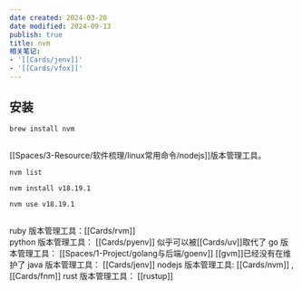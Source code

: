 ```yaml
---
date created: 2024-03-20
date modified: 2024-09-13
publish: true
title: nvm
相关笔记:
- '[[Cards/jenv]]'
- '[[Cards/vfox]]'
---
```

## 安装

```
brew install nvm
```

##

[[Spaces/3-Resource/软件梳理/linux常用命令/nodejs]]版本管理工具。

```
nvm list

nvm install v18.19.1

nvm use v18.19.1
```

## 


ruby 版本管理工具：[[Cards/rvm]]  
python 版本管理工具： [[Cards/pyenv]]  似乎可以被[[Cards/uv]]取代了
go 版本管理工具： [[Spaces/1-Project/golang与后端/goenv]]  [[gvm]]已经没有在维护了
java 版本管理工具： [[Cards/jenv]]
nodejs 版本管理工具: [[Cards/nvm]] , [[Cards/fnm]]
rust 版本管理工具： [[rustup]]


